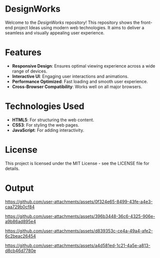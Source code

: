 # DesignWorks
Welcome to the $DesignWorks$ repository! This repository shows the front-end project Ideas using modern web technologies. It aims to deliver a seamless and visually appealing user experience.
<br>
# Features
  - **Responsive Design**: Ensures optimal viewing experience across a wide range of devices.
  - **Interactive UI**: Engaging user interactions and animations.
  - **Performance Optimized**: Fast loading and smooth user experience.
  - **Cross-Browser Compatibility**: Works well on all major browsers.

# Technologies Used
- **HTML5**: For structuring the web content.
- **CSS3**: For styling the web pages.
- **JavaScript**: For adding interactivity.

# License
This project is licensed under the MIT License - see the LICENSE file for details.

# Output
https://github.com/user-attachments/assets/0f324e65-8499-43fe-a4e3-caa729b0cf84

https://github.com/user-attachments/assets/396b3448-36c6-4325-906e-a9b86ad895e4

https://github.com/user-attachments/assets/d839353c-ce4a-49a4-afe2-6c2beac26454

https://github.com/user-attachments/assets/a4d581ed-1c21-4a5e-a813-d8cb46d7780e
